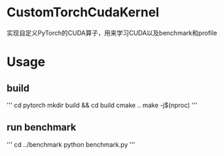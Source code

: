 # CustomTorchCudaKernel
实现自定义PyTorch的CUDA算子，用来学习CUDA以及benchmark和profile

# Usage
## build
'''
cd pytorch
mkdir build && cd build
cmake ..
make -j$(nproc)
'''
## run benchmark
'''
cd ../benchmark
python benchmark.py
'''
